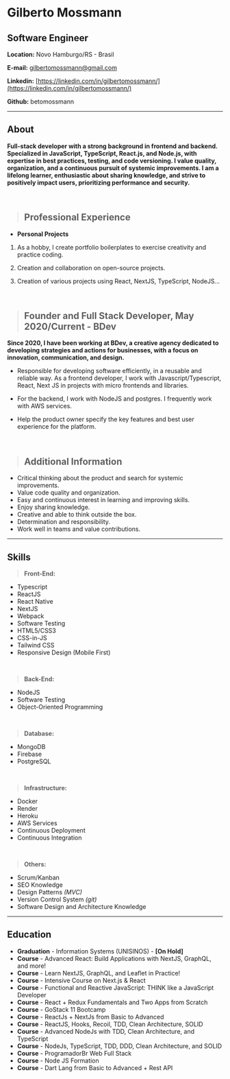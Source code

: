 # Gilberto Mossmann

## Software Engineer


**Location:** Novo Hamburgo/RS - Brasil

**E-mail:** gilbertomossmann@gmail.com

**Linkedin:** [https://linkedin.com/in/gilbertomossmann/](https://linkedin.com/in/gilbertomossmann/)

**Github:** betomossmann

---

## About

  **Full-stack developer with a strong background in frontend and backend. Specialized in JavaScript, TypeScript, React.js, and Node.js, with expertise in best practices, testing, and code versioning. I value quality, organization, and a continuous pursuit of systemic improvements. I am a lifelong learner, enthusiastic about sharing knowledge, and strive to positively impact users, prioritizing performance and security.**

<br/>

> ## Professional Experience

* **Personal Projects**
1. As a hobby, I create portfolio boilerplates to exercise creativity and practice coding.

2. Creation and collaboration on open-source projects.

3. Creation of various projects using React, NextJS, TypeScript, NodeJS...

<br/>

> ## Founder and Full Stack Developer, May 2020/Current - **BDev** 
**Since 2020, I have been working at BDev, a creative agency dedicated to developing strategies and actions for businesses, with a focus on innovation, communication, and design.**

* Responsible for developing software efficiently, in a reusable and reliable way. As a frontend developer, I work with Javascript/Typescript, React, Next JS in projects with micro frontends and libraries.

* For the backend, I work with NodeJS and postgres. I frequently work with AWS services.

* Help the product owner specify the key features and best user experience for the platform.

<br/>

> ## Additional Information

* Critical thinking about the product and search for systemic improvements.
* Value code quality and organization.
* Easy and continuous interest in learning and improving skills.
* Enjoy sharing knowledge.
* Creative and able to think outside the box.
* Determination and responsibility.
* Work well in teams and value contributions.

---

## Skills

> **Front-End:**
* Typescript
* ReactJS
* React Native
* NextJS
* Webpack
* Software Testing
* HTML5/CSS3
* CSS-in-JS
* Tailwind CSS
* Responsive Design (Mobile First)

<br/>

> **Back-End:**
* NodeJS
* Software Testing
* Object-Oriented Programming

<br/>

> **Database:**
* MongoDB
* Firebase
* PostgreSQL

<br/>

> **Infrastructure:**
* Docker
* Render
* Heroku
* AWS Services
* Continuous Deployment
* Continuous Integration

<br/>

> **Others:**
* Scrum/Kanban
* SEO Knowledge
* Design Patterns *(MVC)*
* Version Control System *(git)*
* Software Design and Architecture Knowledge

---

## Education

* **Graduation** - Information Systems (UNISINOS) - **[On Hold]**
* **Course** - Advanced React: Build Applications with NextJS, GraphQL, and more!
* **Course** - Learn NextJS, GraphQL, and Leaflet in Practice!
* **Course** - Intensive Course on Next.js & React
* **Course** - Functional and Reactive JavaScript: THINK like a JavaScript Developer
* **Course** - React + Redux Fundamentals and Two Apps from Scratch
* **Course** - GoStack 11 Bootcamp
* **Course** - ReactJs + NextJs from Basic to Advanced
* **Course** - ReactJS, Hooks, Recoil, TDD, Clean Architecture, SOLID
* **Course** - Advanced NodeJs with TDD, Clean Architecture, and TypeScript
* **Course** - NodeJs, TypeScript, TDD, DDD, Clean Architecture, and SOLID
* **Course** - ProgramadorBr Web Full Stack
* **Course** - Node JS Formation
* **Course** - Dart Lang from Basic to Advanced + Rest API